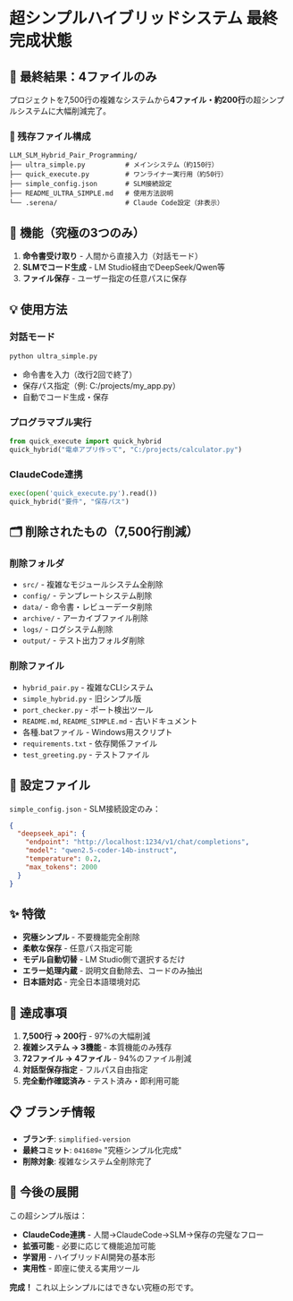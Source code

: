 # 超シンプルハイブリッドシステム 最終完成状態

## 🎯 最終結果：4ファイルのみ

プロジェクトを7,500行の複雑なシステムから**4ファイル・約200行**の超シンプルシステムに大幅削減完了。

### 📁 残存ファイル構成

```
LLM_SLM_Hybrid_Pair_Programming/
├── ultra_simple.py          # メインシステム（約150行）
├── quick_execute.py         # ワンライナー実行用（約50行）
├── simple_config.json       # SLM接続設定
├── README_ULTRA_SIMPLE.md   # 使用方法説明
└── .serena/                 # Claude Code設定（非表示）
```

## 🚀 機能（究極の3つのみ）

1. **命令書受け取り** - 人間から直接入力（対話モード）
2. **SLMでコード生成** - LM Studio経由でDeepSeek/Qwen等
3. **ファイル保存** - ユーザー指定の任意パスに保存

## 💡 使用方法

### 対話モード
```bash
python ultra_simple.py
```
- 命令書を入力（改行2回で終了）
- 保存パス指定（例: C:/projects/my_app.py）
- 自動でコード生成・保存

### プログラマブル実行
```python
from quick_execute import quick_hybrid
quick_hybrid("電卓アプリ作って", "C:/projects/calculator.py")
```

### ClaudeCode連携
```python
exec(open('quick_execute.py').read())
quick_hybrid("要件", "保存パス")
```

## 🗂️ 削除されたもの（7,500行削減）

### 削除フォルダ
- `src/` - 複雑なモジュールシステム全削除
- `config/` - テンプレートシステム削除
- `data/` - 命令書・レビューデータ削除
- `archive/` - アーカイブファイル削除
- `logs/` - ログシステム削除
- `output/` - テスト出力フォルダ削除

### 削除ファイル
- `hybrid_pair.py` - 複雑なCLIシステム
- `simple_hybrid.py` - 旧シンプル版
- `port_checker.py` - ポート検出ツール
- `README.md`, `README_SIMPLE.md` - 古いドキュメント
- 各種.batファイル - Windows用スクリプト
- `requirements.txt` - 依存関係ファイル
- `test_greeting.py` - テストファイル

## 🔧 設定ファイル

`simple_config.json` - SLM接続設定のみ：
```json
{
  "deepseek_api": {
    "endpoint": "http://localhost:1234/v1/chat/completions",
    "model": "qwen2.5-coder-14b-instruct",
    "temperature": 0.2,
    "max_tokens": 2000
  }
}
```

## ✨ 特徴

- **究極シンプル** - 不要機能完全削除
- **柔軟な保存** - 任意パス指定可能
- **モデル自動切替** - LM Studio側で選択するだけ
- **エラー処理内蔵** - 説明文自動除去、コードのみ抽出
- **日本語対応** - 完全日本語環境対応

## 🎉 達成事項

1. **7,500行 → 200行** - 97%の大幅削減
2. **複雑システム → 3機能** - 本質機能のみ残存
3. **72ファイル → 4ファイル** - 94%のファイル削減
4. **対話型保存指定** - フルパス自由指定
5. **完全動作確認済み** - テスト済み・即利用可能

## 📋 ブランチ情報

- **ブランチ**: `simplified-version`
- **最終コミット**: `041689e` "究極シンプル化完成"
- **削除対象**: 複雑なシステム全削除完了

## 🔮 今後の展開

この超シンプル版は：
- **ClaudeCode連携** - 人間→ClaudeCode→SLM→保存の完璧なフロー
- **拡張可能** - 必要に応じて機能追加可能
- **学習用** - ハイブリッドAI開発の基本形
- **実用性** - 即座に使える実用ツール

**完成！** これ以上シンプルにはできない究極の形です。